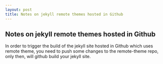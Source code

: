 ```yaml
---
layout: post
title: Notes on jekyll remote themes hosted in Github
---
```


## Notes on jekyll remote themes hosted in Github

In order to trigger the build of the jekyll site hosted in Github which uses remote theme, you need to push some changes to the remote-theme repo, only then, will github build your jekyll site.
